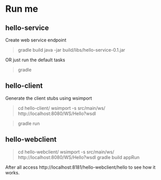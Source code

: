 
# Run me

## hello-service

Create web service endpoint
> gradle build
> java -jar build/libs/hello-service-0.1.jar

OR just run the default tasks
> gradle

## hello-client

Generate the client stubs using wsimport
> cd hello-client/
> wsimport -s src/main/ws/ http://localhost:8080/WS/Hello?wsdl

> gradle run

## hello-webclient

> cd hello-webclient/
> wsimport -s src/main/ws/ http://localhost:8080/WS/Hello?wsdl
> gradle build appRun

After all access http://localhost:8181/hello-webclient/hello to see how it works.


